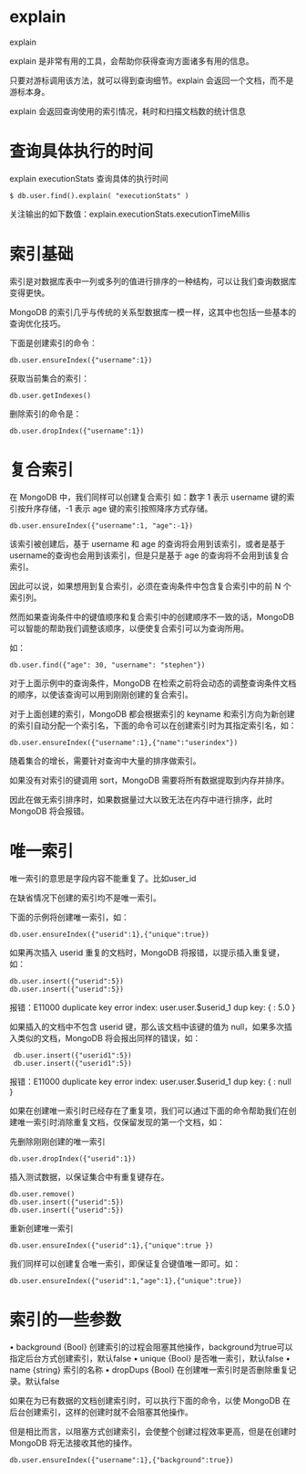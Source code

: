 



# explain

explain

explain 是非常有用的工具，会帮助你获得查询方面诸多有用的信息。

只要对游标调用该方法，就可以得到查询细节。explain 会返回一个文档，而不是游标本身。

explain 会返回查询使用的索引情况，耗时和扫描文档数的统计信息




# 查询具体执行的时间

explain executionStats 查询具体的执行时间


```
$ db.user.find().explain( "executionStats" )
```

关注输出的如下数值：explain.executionStats.executionTimeMillis




# 索引基础

索引是对数据库表中一列或多列的值进行排序的一种结构，可以让我们查询数据库变得更快。

MongoDB 的索引几乎与传统的关系型数据库一模一样，这其中也包括一些基本的查询优化技巧。



下面是创建索引的命令：

```
db.user.ensureIndex({"username":1})
```

获取当前集合的索引：

```
db.user.getIndexes()
```

删除索引的命令是：

```
db.user.dropIndex({"username":1})
```


# 复合索引

在 MongoDB 中，我们同样可以创建复合索引
如：数字 1 表示 username 键的索引按升序存储，-1 表示 age 键的索引按照降序方式存储。

```
db.user.ensureIndex({"username":1, "age":-1})

```
该索引被创建后，基于 username 和 age 的查询将会用到该索引，或者是基于 username的查询也会用到该索引，但是只是基于 age 的查询将不会用到该复合索引。

因此可以说，如果想用到复合索引，必须在查询条件中包含复合索引中的前 N 个索引列。

然而如果查询条件中的键值顺序和复合索引中的创建顺序不一致的话，MongoDB 可以智能的帮助我们调整该顺序，以便使复合索引可以为查询所用。

如：

```
db.user.find({"age": 30, "username": "stephen"})
```

对于上面示例中的查询条件，MongoDB 在检索之前将会动态的调整查询条件文档的顺序，以使该查询可以用到刚刚创建的复合索引。

对于上面创建的索引，MongoDB 都会根据索引的 keyname 和索引方向为新创建的索引自动分配一个索引名，下面的命令可以在创建索引时为其指定索引名，如：

```
db.user.ensureIndex({"username":1},{"name":"userindex"})
```

随着集合的增长，需要针对查询中大量的排序做索引。

如果没有对索引的键调用 sort，MongoDB 需要将所有数据提取到内存并排序。

因此在做无索引排序时，如果数据量过大以致无法在内存中进行排序，此时 MongoDB 将会报错。



# 唯一索引

唯一索引的意思是字段内容不能重复了。比如user_id

在缺省情况下创建的索引均不是唯一索引。

下面的示例将创建唯一索引，如：

```
db.user.ensureIndex({"userid":1},{"unique":true})
```

如果再次插入 userid 重复的文档时，MongoDB 将报错，以提示插入重复键，如：

```
db.user.insert({"userid":5})
db.user.insert({"userid":5})
```
报错：E11000 duplicate key error index: user.user.$userid_1 dup key: { : 5.0 }

如果插入的文档中不包含 userid 键，那么该文档中该键的值为 null，如果多次插入类似的文档，MongoDB 将会报出同样的错误，如：

```
 db.user.insert({"userid1":5})
 db.user.insert({"userid1":5})
```
报错：E11000 duplicate key error index: user.user.$userid_1 dup key: { : null }

如果在创建唯一索引时已经存在了重复项，我们可以通过下面的命令帮助我们在创建唯一索引时消除重复文档，仅保留发现的第一个文档，如：

先删除刚刚创建的唯一索引

```
db.user.dropIndex({"userid":1})
```

插入测试数据，以保证集合中有重复键存在。

```
db.user.remove()
db.user.insert({"userid":5})
db.user.insert({"userid":5})
```

重新创建唯一索引

```
db.user.ensureIndex({"userid":1},{"unique":true }) 
```

我们同样可以创建复合唯一索引，即保证复合键值唯一即可。如：

```
db.user.ensureIndex({"userid":1,"age":1},{"unique":true}) 
```



# 索引的一些参数

• background {Bool}     创建索引的过程会阻塞其他操作，background为true可以指定后台方式创建索引，默认false
• unique     {Bool}     是否唯一索引，默认false
• name       {string}   索引的名称
• dropDups   {Bool}     在创建唯一索引时是否删除重复记录。默认false


如果在为已有数据的文档创建索引时，可以执行下面的命令，以使 MongoDB 在后台创建索引，这样的创建时就不会阻塞其他操作。

但是相比而言，以阻塞方式创建索引，会使整个创建过程效率更高，但是在创建时 MongoDB 将无法接收其他的操作。
```
db.user.ensureIndex({"username":1},{"background":true})
```